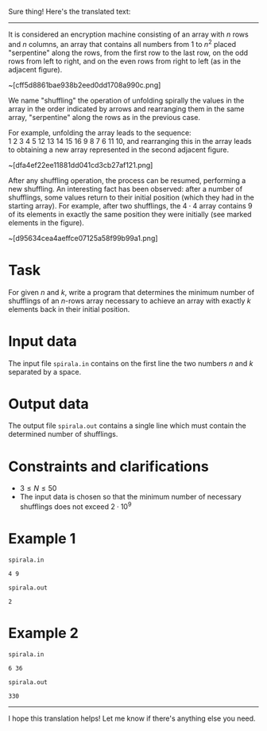 Sure thing! Here's the translated text:

--- 

It is considered an encryption machine consisting of an array with $n$ rows and $n$ columns, an array that contains all numbers from $1$ to $n^2$ placed "serpentine" along the rows, from the first row to the last row, on the odd rows from left to right, and on the even rows from right to left (as in the adjacent figure).

~[cff5d8861bae938b2eed0dd1708a990c.png]

We name "shuffling" the operation of unfolding spirally the values in the array in the order indicated by arrows and rearranging them in the same array, "serpentine" along the rows as in the previous case.

For example, unfolding the array leads to the sequence: $1 \ 2 \ 3 \ 4 \ 5 \ 12 \ 13 \ 14 \ 15 \ 16 \ 9 \ 8 \ 7 \ 6 \ 11 \ 10$, and rearranging this in the array leads to obtaining a new array represented in the second adjacent figure.

~[dfa4ef22ee11881dd041cd3cb27af121.png]

After any shuffling operation, the process can be resumed, performing a new shuffling. An interesting fact has been observed: after a number of shufflings, some values return to their initial position (which they had in the starting array). For example, after two shufflings, the $4 \cdot 4$ array contains $9$ of its elements in exactly the same position they were initially (see marked elements in the figure).

~[d95634cea4aeffce07125a58f99b99a1.png]

# Task

For given $n$ and $k$, write a program that determines the minimum number of shufflings of an $n$-rows array necessary to achieve an array with exactly $k$ elements back in their initial position.

# Input data

The input file `spirala.in` contains on the first line the two numbers $n$ and $k$ separated by a space.

# Output data

The output file `spirala.out` contains a single line which must contain the determined number of shufflings.

# Constraints and clarifications

* $3 \leq N \leq 50$
* The input data is chosen so that the minimum number of necessary shufflings does not exceed $2 \cdot 10^9$

# Example 1

`spirala.in`
```
4 9
```

`spirala.out`
```
2
```

# Example 2

`spirala.in`
```
6 36
```

`spirala.out`
```
330
```

--- 

I hope this translation helps! Let me know if there's anything else you need.